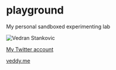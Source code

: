 # playground
My personal sandboxed experimenting lab

![Vedran Stankovic](https://avatars0.githubusercontent.com/u/2324462?v=3&s=150 "Vedran Stankovic")

[My Twitter account](https://twitter.com/veddyme)

[veddy.me](https://veddy.me)
